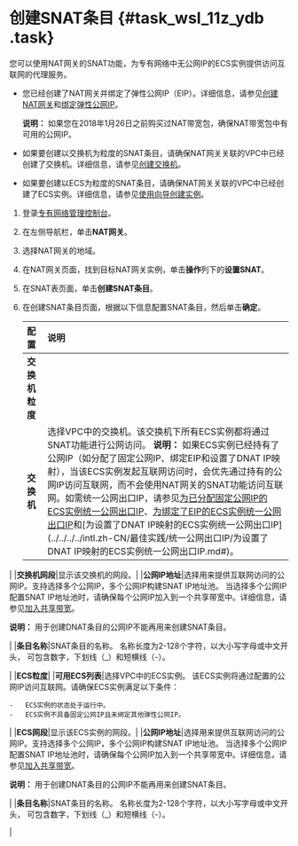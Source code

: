 # 创建SNAT条目 {#task_wsl_11z_ydb .task}

您可以使用NAT网关的SNAT功能，为专有网络中无公网IP的ECS实例提供访问互联网的代理服务。

-   您已经创建了NAT网关并绑定了弹性公网IP（EIP）。详细信息，请参见[创建NAT网关](intl.zh-CN/快速入门/创建NAT网关.md#)和[绑定弹性公网IP](intl.zh-CN/快速入门/绑定弹性公网IP.md#)。

    **说明：** 如果您在2018年1月26日之前购买过NAT带宽包，确保NAT带宽包中有可用的公网IP。

-   如果要创建以交换机为粒度的SNAT条目，请确保NAT网关关联的VPC中已经创建了交换机。详细信息，请参见[创建交换机](../../../../intl.zh-CN/用户指南/专有网络和子网/管理交换机.md#section_hd5_g5x_rdb)。
-   如果要创建以ECS为粒度的SNAT条目，请确保NAT网关关联的VPC中已经创建了ECS实例。详细信息，请参见[使用向导创建实例](../../../../intl.zh-CN/实例/创建实例/使用向导创建实例.md#)。

1.  登录[专有网络管理控制台](https://vpcnext.console.aliyun.com/nat/)。
2.  在左侧导航栏，单击**NAT网关**。
3.  选择NAT网关的地域。
4.  在NAT网关页面，找到目标NAT网关实例，单击**操作**列下的**设置SNAT**。
5.  在SNAT表页面，单击**创建SNAT条目**。
6.  在创建SNAT条目页面，根据以下信息配置SNAT条目，然后单击**确定**。 

    |配置|说明|
    |:-|:-|
    |**交换机粒度**|
    |**交换机**|选择VPC中的交换机。该交换机下所有ECS实例都将通过SNAT功能进行公网访问。 **说明：** 如果ECS实例已经持有了公网IP（如分配了固定公网IP、绑定EIP和设置了DNAT IP映射），当该ECS实例发起互联网访问时，会优先通过持有的公网IP访问互联网，而不会使用NAT网关的SNAT功能访问互联网。如需统一公网出口IP，请参见[为已分配固定公网IP的ECS实例统一公网出口IP](../../../../intl.zh-CN/最佳实践/统一公网出口IP/为已分配固定公网IP的ECS实例统一公网出口IP.md#)、[为绑定了EIP的ECS实例统一公网出口IP](../../../../intl.zh-CN/最佳实践/统一公网出口IP/为已绑定EIP的ECS实例统一公网出口IP.md#)和[为设置了DNAT IP映射的ECS实例统一公网出口IP](../../../../intl.zh-CN/最佳实践/统一公网出口IP/为设置了DNAT IP映射的ECS实例统一公网出口IP.md#)。

 |
    |**交换机网段**|显示该交换机的网段。|
    |**公网IP地址**|选择用来提供互联网访问的公网IP。支持选择多个公网IP，多个公网IP构建SNAT IP地址池。 当选择多个公网IP配置SNAT IP地址池时，请确保每个公网IP加入到一个共享带宽中。详细信息，请参见[加入共享带宽](../../../../intl.zh-CN/用户指南/管理后付费EIP/加入共享带宽.md#)。

 **说明：** 用于创建DNAT条目的公网IP不能再用来创建SNAT条目。

 |
    |**条目名称**|SNAT条目的名称。 名称长度为2-128个字符，以大小写字母或中文开头， 可包含数字，下划线（\_）和短横线（-）。

 |
    |**ECS粒度**|
    |**可用ECS列表**|选择VPC中的ECS实例。 该ECS实例将通过配置的公网IP访问互联网。请确保ECS实例满足以下条件：

    -   ECS实例的状态处于运行中。
    -   ECS实例不具备固定公网IP且未绑定其他弹性公网IP。
 |
    |**ECS网段**|显示该ECS实例的网段。|
    |**公网IP地址**|选择用来提供互联网访问的公网IP。支持选择多个公网IP，多个公网IP构建SNAT IP地址池。 当选择多个公网IP配置SNAT IP地址池时，请确保每个公网IP加入到一个共享带宽中。详细信息，请参见[加入共享带宽](../../../../intl.zh-CN/用户指南/管理后付费EIP/加入共享带宽.md#)。

 **说明：** 用于创建DNAT条目的公网IP不能再用来创建SNAT条目。

 |
    |**条目名称**|SNAT条目的名称。 名称长度为2-128个字符，以大小写字母或中文开头， 可包含数字，下划线（\_）和短横线（-）。

 |


